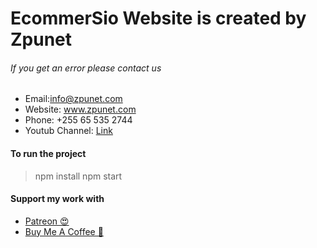 
# EcommerSio Website is created by Zpunet 

<h6>If you get an error please contact us</h6>

* Email:info@zpunet.com 
* Website: www.zpunet.com 
* Phone: +255 65 535 2744
* Youtub Channel: <a target='_blank' href="https://www.youtube.com/channel/UCOYwYO-LEsrjqBs6xXSfq1w">Link</a>

<h4>To run the project </h4> 

> npm install
> npm start

<h4>Support my work with</h4>

* <a target='_blank' href="https://www.patreon.com/zpunet">Patreon 😍</a>
* <a target='_blank' href="https://www.buymeacoffee.com/zpunet">Buy Me A Coffee 🍦</a>